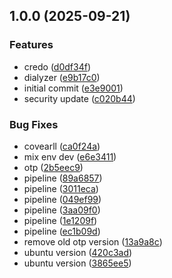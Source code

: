 ## 1.0.0 (2025-09-21)


### Features

* credo ([d0df34f](https://github.com/andimon/testing-automatic-elixir-release/commit/d0df34f0a15034a12c70ad893b21592ea3e5fa30))
* dialyzer ([e9b17c0](https://github.com/andimon/testing-automatic-elixir-release/commit/e9b17c0a1f73738fc5b31cbaebe19210ad40fe7e))
* initial commit ([e3e9001](https://github.com/andimon/testing-automatic-elixir-release/commit/e3e90014d18010bf8f775dfd752046376c841469))
* security update ([c020b44](https://github.com/andimon/testing-automatic-elixir-release/commit/c020b44604f8cd3d57a12f3e8e551300cad15d00))


### Bug Fixes

* covearll ([ca0f24a](https://github.com/andimon/testing-automatic-elixir-release/commit/ca0f24abd1038063eee4e7717b8c01207f3d7ce2))
* mix env dev ([e6e3411](https://github.com/andimon/testing-automatic-elixir-release/commit/e6e341151909ad04bc5113b5822541873cc4a08a))
* otp ([2b5eec9](https://github.com/andimon/testing-automatic-elixir-release/commit/2b5eec910b1ab3f4fac66efa83a6c97165171e67))
* pipeline ([89a6857](https://github.com/andimon/testing-automatic-elixir-release/commit/89a685788d229bcc6c23142b25772e1392a7e655))
* pipeline ([3011eca](https://github.com/andimon/testing-automatic-elixir-release/commit/3011eca321fbe934567f4f2f47b8131899ff05bd))
* pipeline ([049ef99](https://github.com/andimon/testing-automatic-elixir-release/commit/049ef99b29853f46962ac18fa6179d06d6faaa49))
* pipeline ([3aa09f0](https://github.com/andimon/testing-automatic-elixir-release/commit/3aa09f09adf15a074a3cd6d896807b794b77c77d))
* pipeline ([1e1209f](https://github.com/andimon/testing-automatic-elixir-release/commit/1e1209f06244983671a38a8dc8949bade9c34b0f))
* pipeline ([ec1b09d](https://github.com/andimon/testing-automatic-elixir-release/commit/ec1b09d2b4fea5b062f50efe0b05e34e9ac0a74d))
* remove old otp version ([13a9a8c](https://github.com/andimon/testing-automatic-elixir-release/commit/13a9a8c2282558c598afa6de963c6b9752841733))
* ubuntu version ([420c3ad](https://github.com/andimon/testing-automatic-elixir-release/commit/420c3ad38fad9938ca6da0c9b6de285ca9043aba))
* ubuntu version ([3865ee5](https://github.com/andimon/testing-automatic-elixir-release/commit/3865ee571c22eb1051f8bc834dedac6b2a9f3ff2))
